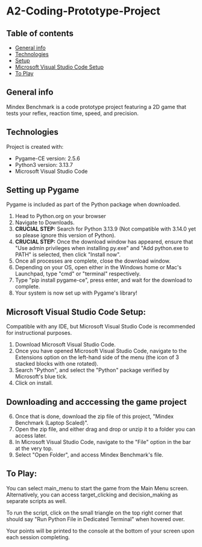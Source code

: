 # A2-Coding-Prototype-Project

## Table of contents
* [General info](#general-info)
* [Technologies](#technologies)
* [Setup](#setup)
* [Microsoft Visual Studio Code Setup](#microsoft-visual-studio-code-setup)
* [To Play](#to-play)

## General info
Mindex Benchmark is a code prototype project featuring a 2D game that tests your reflex, reaction time, speed, and precision.
	
## Technologies
Project is created with:
* Pygame-CE version: 2.5.6
* Python3 version: 3.13.7
* Microsoft Visual Studio Code

## Setting up Pygame
Pygame is included as part of the Python package when downloaded.
1. Head to Python.org on your browser
2. Navigate to Downloads.
3. **CRUCIAL STEP:** Search for Python 3.13.9 (Not compatible with 3.14.0 yet so please ignore this version of Python).
4. **CRUCIAL STEP:** Once the download window has appeared, ensure that "Use admin privileges when installing py.exe" and "Add python.exe to PATH" is selected, then click "Install now".
5. Once all processes are complete, close the download window.
6. Depending on your OS, open either in the Windows home or Mac's Launchpad, type "cmd" or "terminal" respectively.
7. Type "pip install pygame-ce", press enter, and wait for the download to complete.
8. Your system is now set up with Pygame's library!

## Microsoft Visual Studio Code Setup:
Compatible with any IDE, but Microsoft Visual Studio Code is recommended for instructional purposes.
1. Download Microsoft Visual Studio Code.
2. Once you have opened Microsoft Visual Studio Code, navigate to the Extensions option on the left-hand side of the menu (the icon of 3 stacked blocks with one rotated).
3. Search "Python", and select the "Python" package verified by Microsoft's blue tick.
4. Click on install.

## Downloading and acccessing the game project
6. Once that is done, download the zip file of this project, "Mindex Benchmark (Laptop Scaled)".
7. Open the zip file, and either drag and drop or unzip it to a folder you can access later.
8. In Microsoft Visual Studio Code, navigate to the "File" option in the bar at the very top.
9. Select "Open Folder", and access Mindex Benchmark's file.

## To Play:
You can select main_menu to start the game from the Main Menu screen. Alternatively, you can access target_clicking and decision_making as separate scripts as well.

To run the script, click on the small triangle on the top right corner that should say "Run Python File in Dedicated Terminal" when hovered over.

Your points will be printed to the console at the bottom of your screen upon each session completing. 
